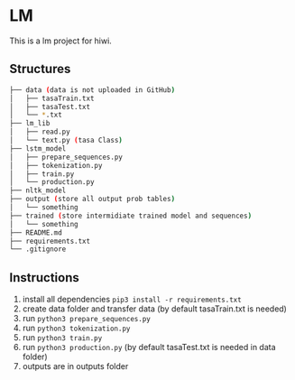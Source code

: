 # LM
This is a lm project for hiwi.

## Structures
```bash
├── data (data is not uploaded in GitHub)
│   ├── tasaTrain.txt
│   ├── tasaTest.txt
│   └── *.txt
├── lm_lib
│   ├── read.py
│   └── text.py (tasa Class)
├── lstm_model
│   ├── prepare_sequences.py
│   ├── tokenization.py
│   ├── train.py
│   └── production.py
├── nltk_model
├── output (store all output prob tables)
│   └── something
├── trained (store intermidiate trained model and sequences)
│   └── something
├── README.md
├── requirements.txt
└── .gitignore
```

## Instructions
1. install all dependencies `pip3 install -r requirements.txt`
2. create data folder and transfer data (by default tasaTrain.txt is needed)
3. run `python3 prepare_sequences.py`
4. run `python3 tokenization.py`
5. run `python3 train.py`
6. run `python3 production.py` (by default tasaTest.txt is needed in data folder)
7. outputs are in outputs folder